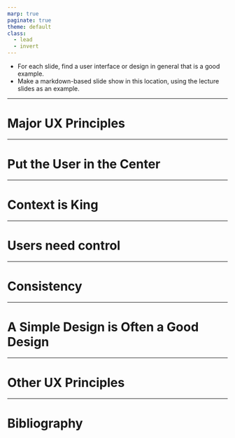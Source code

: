 ```yaml
---
marp: true
paginate: true
theme: default
class:
  - lead
  - invert
---
```


- For each slide, find a user interface or design in general that is a good example.
- Make a markdown-based slide show in this location, using the lecture slides as an example.

-------------------------------

# Major UX Principles

-------------------------------

# Put the User in the Center

-------------------------------

# Context is King

-------------------------------

# Users need control

-------------------------------

# Consistency

-------------------------------

# A Simple Design is Often a Good Design

-------------------------------

# Other UX Principles

-------------------------------

# Bibliography
